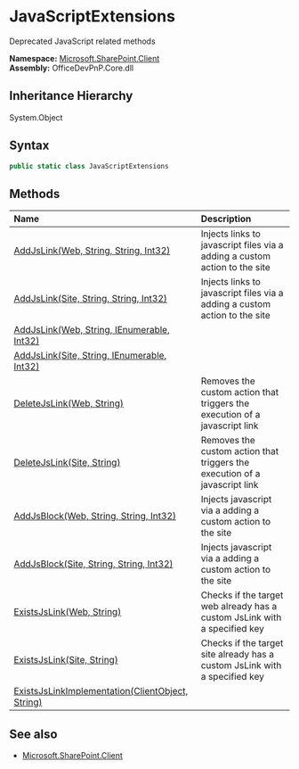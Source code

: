 # JavaScriptExtensions
Deprecated JavaScript related methods  

**Namespace:** [Microsoft.SharePoint.Client](Microsoft.SharePoint.Client.md)  
**Assembly:** OfficeDevPnP.Core.dll  
## Inheritance Hierarchy
System.Object  

## Syntax
```C#
public static class JavaScriptExtensions
```
## Methods
|**Name**|**Description**|
|:-----|:-----|
| [AddJsLink(Web, String, String, Int32)](Microsoft.SharePoint.Client.JavaScriptExtensions.65be216.md) | Injects links to javascript files via a adding a custom action to the site
| [AddJsLink(Site, String, String, Int32)](Microsoft.SharePoint.Client.JavaScriptExtensions.2e6a4200.md) | Injects links to javascript files via a adding a custom action to the site
| [AddJsLink(Web, String, IEnumerable<String>, Int32)](Microsoft.SharePoint.Client.JavaScriptExtensions.403f85be.md) | 
| [AddJsLink(Site, String, IEnumerable<String>, Int32)](Microsoft.SharePoint.Client.JavaScriptExtensions.1e3249b7.md) | 
| [DeleteJsLink(Web, String)](Microsoft.SharePoint.Client.JavaScriptExtensions.66983af8.md) | Removes the custom action that triggers the execution of a javascript link
| [DeleteJsLink(Site, String)](Microsoft.SharePoint.Client.JavaScriptExtensions.9b8bed27.md) | Removes the custom action that triggers the execution of a javascript link
| [AddJsBlock(Web, String, String, Int32)](Microsoft.SharePoint.Client.JavaScriptExtensions.11392cbb.md) | Injects javascript via a adding a custom action to the site
| [AddJsBlock(Site, String, String, Int32)](Microsoft.SharePoint.Client.JavaScriptExtensions.517659db.md) | Injects javascript via a adding a custom action to the site
| [ExistsJsLink(Web, String)](Microsoft.SharePoint.Client.JavaScriptExtensions.9e405d88.md) | Checks if the target web already has a custom JsLink with a specified key
| [ExistsJsLink(Site, String)](Microsoft.SharePoint.Client.JavaScriptExtensions.84b11fe5.md) | Checks if the target site already has a custom JsLink with a specified key
| [ExistsJsLinkImplementation(ClientObject, String)](Microsoft.SharePoint.Client.JavaScriptExtensions.a66bc220.md) | 
## See also
- [Microsoft.SharePoint.Client](Microsoft.SharePoint.Client.md)
